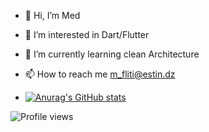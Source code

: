 - 👋 Hi, I’m Med
- 👀 I’m interested in Dart/Flutter
- 🌱 I’m currently learning clean Architecture
- 📫 How to reach me m_fliti@estin.dz

- [![Anurag's GitHub stats](https://github-readme-stats.vercel.app/api?username=Mohammed)](https://github.com/anuraghazra/github-readme-stats)

 ![Profile views](https://gpvc.arturio.dev/j)  


